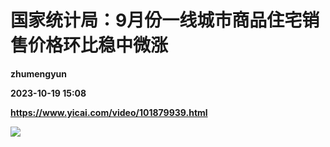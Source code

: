 # 国家统计局：9月份一线城市商品住宅销售价格环比稳中微涨
**zhumengyun**

**2023-10-19 15:08**

**https://www.yicai.com/video/101879939.html**

![](http://imgcdn.yicai.com/vms-new/2023/10/74b4d83b-9be2-4bde-bfb0-ef491e1f76a8_tFBN.jpg)